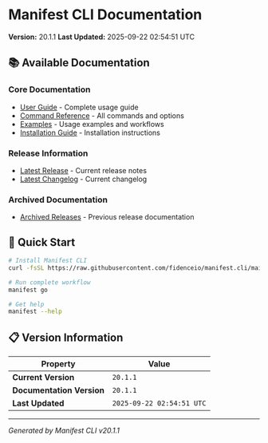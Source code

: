 # Manifest CLI Documentation

**Version:** 20.1.1
**Last Updated:** 2025-09-22 02:54:51 UTC

## 📚 Available Documentation

### Core Documentation
- [User Guide](USER_GUIDE.md) - Complete usage guide
- [Command Reference](COMMAND_REFERENCE.md) - All commands and options
- [Examples](EXAMPLES.md) - Usage examples and workflows
- [Installation Guide](INSTALLATION.md) - Installation instructions

### Release Information
- [Latest Release](RELEASE_v20.1.1.md) - Current release notes
- [Latest Changelog](CHANGELOG_v20.1.1.md) - Current changelog

### Archived Documentation
- [Archived Releases](zArchive/) - Previous release documentation

## 🚀 Quick Start

```bash
# Install Manifest CLI
curl -fsSL https://raw.githubusercontent.com/fidenceio/manifest.cli/main/install-cli.sh | bash

# Run complete workflow
manifest go

# Get help
manifest --help
```

## 📋 Version Information

| Property | Value |
|----------|-------|
| **Current Version** | `20.1.1` |
| **Documentation Version** | `20.1.1` |
| **Last Updated** | `2025-09-22 02:54:51 UTC` |

---
*Generated by Manifest CLI v20.1.1*
